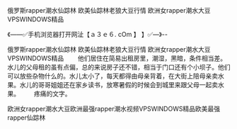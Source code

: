 俄罗斯rapper潮水仙踪林
欧美仙踪林老狼大豆行情
欧洲女rapper潮水大豆
VPSWINDOWS精品


《——✅手机浏览器打开网沚【ａ３ｅ６. cOm 】 】✅—》--

俄罗斯rapper潮水仙踪林
欧美仙踪林老狼大豆行情
欧洲女rapper潮水大豆
VPSWINDOWS精品
　　他们居住在简易出租房里，潮湿，黑暗，条件相当差。水儿的父母租的虽有点偏，总的来说房子还不错，相当于门口还有个小坝子。他们可以放些杂物什么的。水儿太小了，每天都得由母亲背着，在大街上陪母亲卖水果。水儿的哥哥姐姐还在家乡读书，放寒暑假的时候会到城里来跟父母一起卖水果。
　　疼痛的文字。





欧洲女rapper潮水大豆欧洲最强rapper潮水视频VPSWINDOWS精品欧美最强rapper仙踪林
